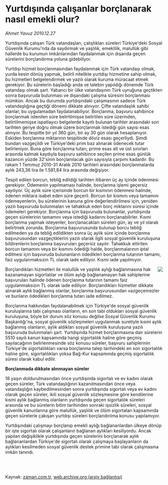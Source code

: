 # Yurtdışında çalışanlar borçlanarak nasıl emekli olur?

*Ahmet  Yavuz 2010.12.27*

<td class="columnist-detail">
<p>Yurtdışında çalışan Türk vatandaşları, çalıştıkları süreleri Türkiye'deki Sosyal Güvenlik Kurumu'nda da saydırmak ve yaşlılık, emeklilik, malullük gibi hallerde bu kurumun imkânlarından faydalanmak için dışarıda geçen sürelerini borçlandırma yoluna gidebiliyor.</p>
<p>
<div id="haberMetinDiv">
<p>Yurtdışı hizmet borçlanmasından faydalanmak için Türk vatandaşı olmak, yurda kesin dönüş yapmak, belirli nitelikte yurtdışı hizmetine sahip olmak, bu hizmetleri belgelendirmek ve yazılı olarak kuruma müracaat etmek gerekiyor. Bu sürelerin başladığı anda ve talebin yapıldığı dönemde Türk vatandaşı olmak şart. Yabancı bir ülke vatandaşının Türk uyruğuna geçtikten sonra başvuruda bulunması ve dışarıdaki çalışma süresini borçlanması mümkün. Ancak bu durumda yurtdışındaki çalışmasının sadece Türk vatandaşlığına geçtiği dönemi dikkate alınıyor. Çifte vatandaşlık sahibi olanlar, bu uygulamadan faydalanabiliyor. Borçlanma, başvuru sahibince borçlanmak istenilen süre belirtilmişse belirtilen süre üzerinden, belirtilmemişse ispatlayıcı belgelerde kayıtlı bulunan tarihler arasındaki son tarihten geriye doğru olmak üzere borçlanmak istediği gün sayısı esas alınıyor. Bu tespitte bir yıl 360 gün, bir ay 30 gün olarak hesaplanıyor. Eskiden borçlanma miktarının tespitinde döviz esası geçerliydi. Şimdi bundan vazgeçildi ve Türkiye'deki prim baz alınarak ödenecek tutar belirleniyor. Buna göre borçlanma tutarı, prime esas alt ve üst sınırları arasında kalmak kaydıyla başvuru sahibince seçilen prime esas günlük kazancın yüzde 32'sinin borçlanılacak gün sayısıyla çarpımı kadardır. Bu rakam 1 Temmuz 2010-31 Aralık 2010 tarihleri arasındaki borçlanmalarda aylık 243,36 lira ile 1.581,84 lira arasında değişiyor.
<p> Tespit edilen borcun, tebliğ edildiği tarihten itibaren üç ay içinde ödenmesi gerekiyor. Ödemenin yapılmaması halinde, borçlanma işlemi geçersiz sayılıyor. Üç aylık süre içerisinde borcun bir kısmının ödenmesi halinde, ödenen miktara isabet eden süre geçerli. Borcun bir kısmını veya tamamını ödemeyenlerin, bu sürelerinin kanuna göre değerlendirilmesi için, yeniden yazılı başvuruda bulunmaları ve tahakkuk eden borç miktarını süresi içinde ödemeleri gerekiyor. Borçlanma için başvuruda bulunanlar, yurtdışında geçen sürelerinin tamamını veya istediği kadarını borçlanabilirler. Kısmi borçlanma yapmak isteyenler, borçlanacakları süreleri gün, ay ve yıl olarak belirtmek zorunda. Borçlanma başvurusunda bulunup borcu tebliğ edilmeden ya da tebliğ edildikten sonra üç aylık süre içinde borçlanma başvurusundan vazgeçtiklerini yazılı olarak ilgili sosyal güvenlik kuruluşuna bildirenlerin borçlanma başvuruları geçersiz sayılır. Tahakkuk ettirilen borcun tamamını veya bir kısmını ödediği halde, borçlanmalarının iptal edilmesi için başvuruda bulunanların ödedikleri borçlanma tutarının tamamı, faiz uygulanmaksızın TL olarak iade ediliyor. Kısmi iade yapılmıyor.
<p><p align="center"><img align="right" border="0" src="http://web.archive.org/web/20110316104047im_/http://medya.zaman.com.tr/2010/12/27/vergi-takvimi.jpg"/>
<p> Borçlandıkları hizmetleri ile malullük ve yaşlılık aylığı bağlanmasına hak kazanamayan sigortalılar ve ölüm aylığı bağlanamayan hak sahiplerine başvuruları halinde ödenen borçlanma tutarının tamamı faiz uygulanmaksızın TL olarak iade ediliyor. Borçlandıkları hizmetler dikkate alınarak aylık bağlanmış olanlar, borçlanma başvurusundan vazgeçemezler ve bunların ödedikleri borçlanma tutarı iade edilmez.
<p> Borçlanma hakkından faydalanabilmek için Türkiye'de sosyal güvenlik kuruluşlarına tabi çalışması olanların, en son tabi oldukları sosyal güvenlik kuruluşuna, böyle bir durum söz konusu değilse Sosyal Güvenlik Kurumu Başkanlığı'na, sosyal güvenlik sözleşmeleri uygulanmak suretiyle kısmi aylık bağlanmış olanların, aylık aldıkları sosyal güvenlik kuruluşuna yazılı başvuruda bulunmaları şart. Yurtdışında hizmet borçlanmasına dair sürelerin 5510 sayılı kanun kapsamında hangi sigortalılık haline göre geçmiş sayılacağının belirlenmesinde söz konusu süreler, başvuru sahiplerinin Türkiye'de sigortalılıkları varsa borçlanma talep tarihindeki en son sigortalılık haline göre, sigortalılıkları yoksa Bağ-Kur kapsamında geçmiş sigortalılık süresi olarak kabul edilir.
<b><p>Borçlanmada dikkate alınmayan süreler</p></b>
<p>18 yaşın doldurulmasından önce yurtdışında sigortalı ve ev kadını olarak geçen süreler, Türk vatandaşlığının kazanılmasından önce veya vatandaşlığın kaybedilmesinden sonra yurtdışında sigortalı veya ev kadını olarak geçen süreler, ikili sosyal güvenlik sözleşmesine göre kendilerine kısmi aylık bağlanmış olanların yurtdışında geçen sigortalılık süreleri arasında ve bu sürelerin bitim tarihinden sonraki işsizlik süreleri, sosyal güvenlik kanunlarına göre malullük, yaşlılık ve ölüm sigortaları kapsamında geçen sürelerle çakışan yurtdışı süreleri borçlandırılma konusu yapılamıyor.
<p> Yurtdışındaki çalışmayı borçlanıp emekli aylığı bağlananlardan ülkeye dönüp bir işte sigortalı olarak çalışanların bağlanan aylıkları kesiliyordu. Ancak yapılan değişiklikle yurtdışında geçen sürelerini borçlanarak aylık bağlananlardan Türkiye'de sigortalı olarak çalışmaya başlayanların da aylıkları kesilmeden sosyal güvenlik destek primine tabi olarak çalışmasına imkân tanındı.</p></p></p></p></p></p></p></p></div>
</p>


<p><br>
		 </br></p></td>

Kaynak: [zaman.com.tr](http://zaman.com.tr/yazar.do?yazino=1070576), [web.archive.org (arşiv bağlantısı)](http://web.archive.org/web/20110316104047/http://www.zaman.com.tr:80/yazar.do?yazino=1070576)
